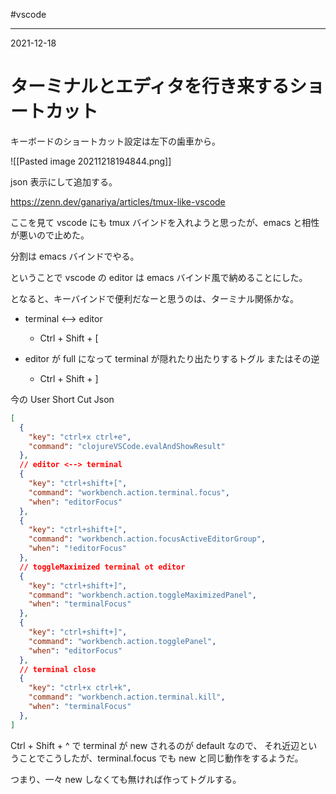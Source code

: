 #vscode 

---
2021-12-18

# ターミナルとエディタを行き来するショートカット


キーボードのショートカット設定は左下の歯車から。

![[Pasted image 20211218194844.png]]

json 表示にして追加する。

https://zenn.dev/ganariya/articles/tmux-like-vscode

ここを見て vscode にも tmux バインドを入れようと思ったが、emacs と相性が悪いので止めた。

分割は emacs バインドでやる。

ということで vscode の editor は emacs バインド風で納めることにした。

となると、キーバインドで便利だなーと思うのは、ターミナル関係かな。

* terminal <--> editor  

    * Ctrl + Shift + \[

* editor が full になって terminal が隠れたり出たりするトグル またはその逆

    * Ctrl + Shift + \]

今の User Short Cut Json

```json
[
  {
    "key": "ctrl+x ctrl+e",
    "command": "clojureVSCode.evalAndShowResult"
  },
  // editor <--> terminal
  {
    "key": "ctrl+shift+[",
    "command": "workbench.action.terminal.focus",
    "when": "editorFocus"
  },
  {
    "key": "ctrl+shift+[",
    "command": "workbench.action.focusActiveEditorGroup",
    "when": "!editorFocus"
  },
  // toggleMaximized terminal ot editor
  {
    "key": "ctrl+shift+]",
    "command": "workbench.action.toggleMaximizedPanel",
    "when": "terminalFocus"
  },
  {
    "key": "ctrl+shift+]",
    "command": "workbench.action.togglePanel",
    "when": "editorFocus"
  },
  // terminal close
  {
    "key": "ctrl+x ctrl+k",
    "command": "workbench.action.terminal.kill",
    "when": "terminalFocus"
  },
]
```

Ctrl + Shift + ^ で terminal が new されるのが default なので、
それ近辺ということでこうしたが、terminal.focus でも new と同じ動作をするようだ。

つまり、一々 new しなくても無ければ作ってトグルする。

